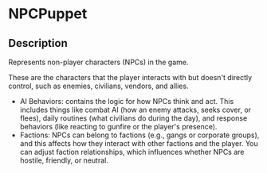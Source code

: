# NPCPuppet

## Description

Represents non-player characters (NPCs) in the game.

These are the characters that the player interacts with but doesn't directly control, such as enemies, civilians, vendors, and allies.

* AI Behaviors: contains the logic for how NPCs think and act. This includes things like combat AI (how an enemy attacks, seeks cover, or flees), daily routines (what civilians do during the day), and response behaviors (like reacting to gunfire or the player's presence).
* Factions: NPCs can belong to factions (e.g., gangs or corporate groups), and this affects how they interact with other factions and the player. You can adjust faction relationships, which influences whether NPCs are hostile, friendly, or neutral.
